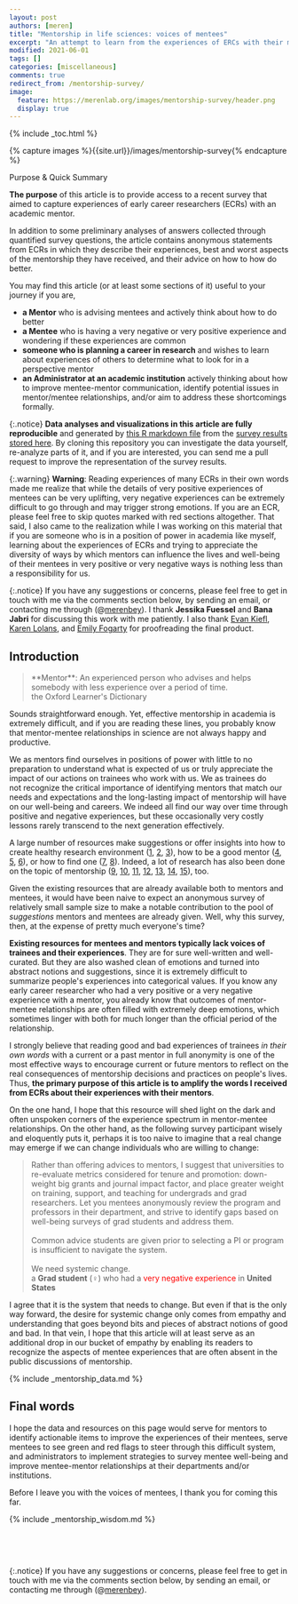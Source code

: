 ```yaml
---
layout: post
authors: [meren]
title: "Mentorship in life sciences: voices of mentees"
excerpt: "An attempt to learn from the experiences of ERCs with their mentors"
modified: 2021-06-01
tags: []
categories: [miscellaneous]
comments: true
redirect_from: /mentorship-survey/
image:
  feature: https://merenlab.org/images/mentorship-survey/header.png
  display: true
---
```


{% include _toc.html %}

{% capture images %}{{site.url}}/images/mentorship-survey{% endcapture %}

<div class="extra-info" markdown="1">

<span class="extra-info-header">Purpose & Quick Summary</span>

**The purpose** of this article is to provide access to a recent survey that aimed to capture experiences of early career researchers (ECRs) with an academic mentor.

In addition to some preliminary analyses of answers collected through quantified survey questions, the article contains anonymous statements from ECRs in which they describe their experiences, best and worst aspects of the mentorship they have received, and their advice on how to how do better.

You may find this article (or at least some sections of it) useful to your journey if you are,

* **a Mentor** who is advising mentees and actively think about how to do better
* **a Mentee** who is having a very negative or very positive experience and wondering if these experiences are common
* **someone who is planning a career in research** and wishes to learn about experiences of others to determine what to look for in a perspective mentor
* **an Administrator at an academic institution** actively thinking about how to improve mentee-mentor communication, identify potential issues in mentor/mentee relationships, and/or aim to address these shortcomings formally.
</div>

{:.notice}
**Data analyses and visualizations in this article are fully reproducible** and generated by [this R markdown file](https://github.com/merenlab/mentorship-survey-workflow/blob/master/mentorship.Rmd) from the [survey results stored here](https://github.com/merenlab/mentorship-survey-workflow/blob/master/mentorship.tsv). By cloning this repository you can investigate the data yourself, re-analyze parts of it, and if you are interested, you can send me a pull request to improve the representation of the survey results.

{:.warning}
**Warning**: Reading experiences of many ECRs in their own words made me realize that while the details of very positive experiences of mentees can be very uplifting, very negative experiences can be extremely difficult to go through and may trigger strong emotions. If you are an ECR, please feel free to skip quotes marked with red sections altogether. That said, I also came to the realization while I was working on this material that if you are someone who is in a position of power in academia like myself, learning about the experiences of ECRs and trying to appreciate the diversity of ways by which mentors can influence the lives and well-being of their mentees in very positive or very negative ways is nothing less than a responsibility for us.

{:.notice}
If you have any suggestions or concerns, please feel free to get in touch with me via the comments section below, by sending an email, or contacting me through (@[merenbey](https://twitter.com/merenbey)). I thank **Jessika Fuessel** and **Bana Jabri** for discussing this work with me patiently. I also thank [Evan Kiefl](https://twitter.com/evankiefl), [Karen Lolans](https://twitter.com/KarenLolans), and [Emily Fogarty](https://twitter.com/emily_fogarty11) for proofreading the final product.

## Introduction

<blockquote markdown="1">
**Mentor**: An experienced person who advises and helps somebody with less experience over a period of time.
<div class="blockquote-author">the Oxford Learner's Dictionary</div>
</blockquote>

Sounds straightforward enough. Yet, effective mentorship in academia is extremely difficult, and if you are reading these lines, you probably know that mentor-mentee relationships in science are not always happy and productive.

We as mentors find ourselves in positions of power with little to no preparation to understand what is expected of us or truly appreciate the impact of our actions on trainees who work with us. We as trainees do not recognize the critical importance of identifying mentors that match our needs and expectations and the long-lasting impact of mentorship will have on our well-being and careers. We indeed all find our way over time through positive and negative experiences, but these occasionally very costly lessons rarely transcend to the next generation effectively.

A large number of resources make suggestions or offer insights into how to create healthy research environment ([1](https://journals.plos.org/ploscompbiol/article?id=10.1371/journal.pcbi.1006914), [2](https://hbr.org/2019/03/why-inclusive-leaders-are-good-for-organizations-and-how-to-become-one), [3](https://www.nature.com/articles/d41586-018-05146-5)), how to be a good mentor ([4](https://www.insidehighered.com/advice/2017/08/24/lessons-about-mentoring-those-who-do-it-best-essay), [5](https://sfp.caltech.edu/mentors/mentoring_tips), [6](https://grad.uw.edu/for-students-and-post-docs/core-programs/mentoring/mentoring-guides-for-students/what-a-good-mentor-does/)), or how to find one ([7](https://grad.uw.edu/for-students-and-post-docs/core-programs/mentoring/mentoring-guides-for-students/finding-good-mentors/), [8](https://www.apa.org/monitor/2017/04/finding-mentors)). Indeed, a lot of research has also been done on the topic of mentorship ([9](https://www.sciencemag.org/careers/2019/03/three-research-based-lessons-improve-your-mentoring), [10](https://link.springer.com/article/10.1007/s10956-009-9165-3), [11](https://www.amazon.com/Faculty-Success-through-Mentoring-Education/dp/0742563200), [12](https://pubmed.ncbi.nlm.nih.gov/21531235/), [13](https://pubmed.ncbi.nlm.nih.gov/20431710/), [14](amazon.com/Handbook-Mentoring-Work-Research-Practice/dp/1412916690), [15](https://pubmed.ncbi.nlm.nih.gov/16954490/)), too.

Given the existing resources that are already available both to mentors and mentees, it would have been naive to expect an anonymous survey of relatively small sample size to make a notable contribution to the pool of *suggestions* mentors and mentees are already given. Well, why this survey, then, at the expense of pretty much everyone's time?

**Existing resources for mentees and mentors typically lack voices of trainees and their experiences**. They are for sure well-written and well-curated. But they are also washed clean of emotions and turned into abstract notions and suggestions, since it is extremely difficult to summarize people's experiences into categorical values. If you know any early career researcher who had a very positive or a very negative experience with a mentor, you already know that outcomes of mentor-mentee relationships are often filled with extremely deep emotions, which sometimes linger with both for much longer than the official period of the relationship.

I strongly believe that reading good and bad experiences of trainees *in their own words* with a current or a past mentor in full anonymity is one of the most effective ways to encourage current or future mentors to reflect on the real consequences of mentorship decisions and practices on people's lives. Thus, **the primary purpose of this article is to amplify the words I received from ECRs about their experiences with their mentors**.

On the one hand, I hope that this resource will shed light on the dark and often unspoken corners of the experience spectrum in mentor-mentee relationships. On the other hand, as the following survey participant wisely and eloquently puts it, perhaps it is too naive to imagine that a real change may emerge if we can change individuals who are willing to change:

<blockquote>
Rather than offering advices to mentors, I suggest that universities to re-evaluate metrics considered for tenure and promotion: down-weight big grants and journal impact factor, and place greater weight on training, support, and teaching for undergrads and grad researchers. Let you mentees anonymously review the program and professors in their department, and strive to identify gaps based on well-being surveys of grad students and address them.
<br /><br />
Common advice students are given prior to selecting a PI or program is insufficient to navigate the system.<br /><br />We need systemic change.
<div class="blockquote-author">a <b>Grad student</b> (♀) who had a <span style="color:red;">very negative experience</span> in <b>United States</b></div>
</blockquote>

I agree that it is the system that needs to change. But even if that is the only way forward, the desire for systemic change only comes from empathy and understanding that goes beyond bits and pieces of abstract notions of good and bad. In that vein, I hope that this article will at least serve as an additional drop in our bucket of empathy by enabling its readers to recognize the aspects of mentee experiences that are often absent in the public discussions of mentorship.


{% include _mentorship_data.md %}


## Final words

I hope the data and resources on this page would serve for mentors to identify actionable items to improve the experiences of their mentees, serve mentees to see green and red flags to steer through this difficult system, and administrators to implement strategies to survey mentee well-being and improve mentee-mentor relationships at their departments and/or institutions.

Before I leave you with the voices of mentees, I thank you for coming this far.

{% include _mentorship_wisdom.md %}

&nbsp;

&nbsp;

{:.notice}
If you have any suggestions or concerns, please feel free to get in touch with me via the comments section below, by sending an email, or contacting me through (@[merenbey](https://twitter.com/merenbey)).
